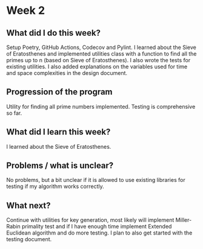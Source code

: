 # Week 2
## What did I do this week?
Setup Poetry, GitHub Actions, Codecov and Pylint. I learned about the Sieve of Eratosthenes
and implemented utilities class with a function to find all the primes up to n (based on
Sieve of Eratosthenes). I also wrote the tests for existing utilities. I also added
explanations on the variables used for time and space complexities in the design document.

## Progression of the program
Utility for finding all prime numbers implemented. Testing is comprehensive so far.

## What did I learn this week?
I learned about the Sieve of Eratosthenes.

## Problems / what is unclear?
No problems, but a bit unclear if it is allowed to use existing libraries for testing if my
algorithm works correctly.

## What next?
Continue with utilities for key generation, most likely will implement Miller-Rabin primality
test and if I have enough time implement Extended Euclidean algorithm and do more testing.
I plan to also get started with the testing document.
